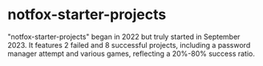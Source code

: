 # notfox-starter-projects
"notfox-starter-projects" began in 2022 but truly started in September 2023. It features 2 failed and 8 successful projects, including a password manager attempt and various games, reflecting a 20%-80% success ratio.
